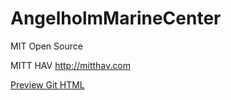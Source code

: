 # AngelholmMarineCenter

MIT Open Source

MITT HAV <http://mitthav.com>

[Preview Git HTML](http://htmlpreview.github.io/?https://cdn.rawgit.com/xtreemze/AngelholmMarineCenter/master/index.html)

